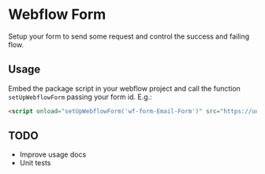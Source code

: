 # Webflow Form

Setup your form to send some request and control the success and failing flow.

## Usage

Embed the package script in your webflow project and call the function `setUpWebflowForm` passing your form id. E.g.:

```html
<script onload="setUpWebflowForm('wf-form-Email-Form')" src="https://unpkg.com/@smartins/webflow-form"></script>
```

## TODO

- Improve usage docs
- Unit tests
